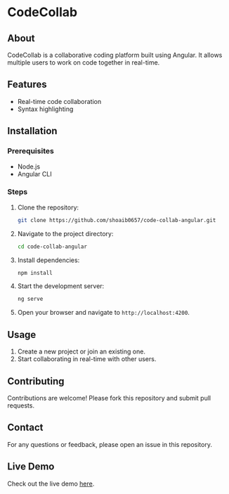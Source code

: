# CodeCollab

## About
CodeCollab is a collaborative coding platform built using Angular. It allows multiple users to work on code together in real-time.

## Features
- Real-time code collaboration
- Syntax highlighting

## Installation

### Prerequisites
- Node.js
- Angular CLI

### Steps
1. Clone the repository:
    ```sh
    git clone https://github.com/shoaib0657/code-collab-angular.git
    ```
2. Navigate to the project directory:
    ```sh
    cd code-collab-angular
    ```
3. Install dependencies:
    ```sh
    npm install
    ```
4. Start the development server:
    ```sh
    ng serve
    ```
5. Open your browser and navigate to `http://localhost:4200`.

## Usage
1. Create a new project or join an existing one.
2. Start collaborating in real-time with other users.

## Contributing
Contributions are welcome! Please fork this repository and submit pull requests.

## Contact
For any questions or feedback, please open an issue in this repository.

## Live Demo
Check out the live demo [here](http://code-collab-4nmm.onrender.com).

